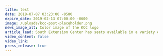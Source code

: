 ```yaml
---
title: test
date: 2018-07-07 03:23:00 -0500
expire_date: 2019-02-13 07:00:00 -0600
image: /uploads/kcc-post-placeholder.png
news_image_alt: Color image of the KCC logo
article_lead: ​South Extension Center has seats available in a variety of courses for fall.
video_content: false
video_link:
press_release: true
---
```


